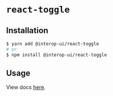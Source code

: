 # `react-toggle`

## Installation

```sh
$ yarn add @interop-ui/react-toggle
# or
$ npm install @interop-ui/react-toggle
```

## Usage

View docs [here](https://radix-ui.com/primitives/docs/components/toggle).
